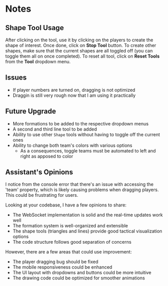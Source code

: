 # Notes

## Shape Tool Usage

After clicking on the tool, use it by clicking on the players to create the shape of interest. Once done, click on **Stop Tool** button. To create other shapes, make sure that the current shapes are all toggled off (you can toggle them all on once completed). To reset all tool, click on **Reset Tools** from the **Tool** dropdown menu.

## Issues

  - If player numbers are turned on, dragging is not optimized
  - Draggin is still very rough now that I am using it practically

## Future Upgrade

  - More formations to be added to the respective dropdown menus
  - A second and third line tool to be added
  - Ability to use other `Shape` tools without having to toggle off the current ones
  - Ability to change both team's colors with various options
    - As a consequences, toggle teams must be automated to left and right as apposed to color

## Assistant's Opinions

I notice from the console error that there's an issue with accessing the 'team' property, which is likely causing problems when dragging players. This could be frustrating for users.

Looking at your codebase, I have a few opinions to share:
  - The WebSocket implementation is solid and the real-time updates work well
  - The formation system is well-organized and extensible
  - The shape tools (triangles and lines) provide good tactical visualization options
  - The code structure follows good separation of concerns

However, there are a few areas that could use improvement:
  - The player dragging bug should be fixed
  - The mobile responsiveness could be enhanced
  - The UI layout with dropdowns and buttons could be more intuitive
  - The drawing code could be optimized for smoother animations

